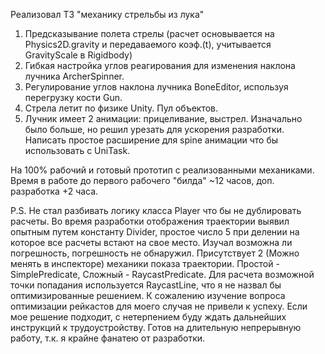 Реализовал ТЗ "механику стрельбы из лука"
1. Предсказывание полета стрелы (расчет основывается на Physics2D.gravity и передаваемого коэф.(t), учитывается GravityScale в Rigidbody)
2. Гибкая настройка углов реагирования для изменения наклона лучника ArcherSpinner.
3. Регулирование углов наклона лучника BoneEditor, используя перегрузку кости Gun.
4. Стрела летит по физике Unity. Пул объектов.
5. Лучник имеет 2 анимации: прицеливание, выстрел. Изначально было больше, но решил урезать для ускорения разработки. Написать простое расширение для spine анимации что бы использовать с UniTask.

На 100% рабочий и готовый прототип с реализованными механиками. 
Время в работе до первого рабочего "билда" ~12 часов, доп. разработка +2 часа.

P.S.
Не стал разбивать логику класса Player что бы не дублировать расчеты.
Во время разработки отображения траектории выявил опытным путем константу Divider, простое число 5 при делении на которое все расчеты встают на свое место. Изучал возможна ли погрешность, погрешность не обнаружил.
Присутствует 2 (Можно менять в инспекторе) механики показа траектории. Простой - SimplePredicate, Сложный - RaycastPredicate. Для расчета возможной точки попадания используется RaycastLine, что я не назвал бы оптимизированные решением. 
К сожалению изучение вопроса оптимизации рейкастов для моего случая не привели к успеху.
Если мое решение подходит, с нетерпением буду ждать дальнейших инструкций к трудоустройству.
Готов на длительную непрерывную работу, т.к. я крайне фанатею от разработки. 
